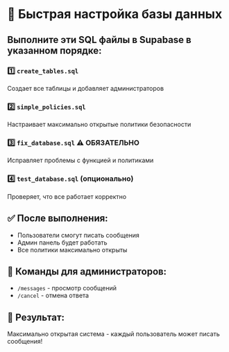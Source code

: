 # 🚀 Быстрая настройка базы данных

## Выполните эти SQL файлы в Supabase в указанном порядке:

### 1️⃣ `create_tables.sql`
Создает все таблицы и добавляет администраторов

### 2️⃣ `simple_policies.sql` 
Настраивает максимально открытые политики безопасности

### 3️⃣ `fix_database.sql` ⚠️ **ОБЯЗАТЕЛЬНО**
Исправляет проблемы с функцией и политиками

### 4️⃣ `test_database.sql` (опционально)
Проверяет, что все работает корректно

## ✅ После выполнения:
- Пользователи смогут писать сообщения
- Админ панель будет работать
- Все политики максимально открыты

## 🔧 Команды для администраторов:
- `/messages` - просмотр сообщений
- `/cancel` - отмена ответа

## 🎯 Результат:
Максимально открытая система - каждый пользователь может писать сообщения!
